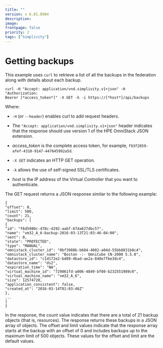 ```yaml
---
title: ""
version: v 6.01.8964
description:
image: 
frontpage: false
priority: 2
tags: ["Simplivity"]
---
```

Getting backups
===============

This example uses `curl` to retrieve a list of all the backups in the federation along with details about each backup.

```
curl -H "Accept: application/vnd.simplivity.v1+json" -H "Authorization:
Bearer [*access_token*]" -X GET -k -i https://[*host*]/api/backups
```

Where:

- `-H` (or `--header`) enables curl to add request headers.

- The `"Accept: application/vnd.simplivity.v1+json"` header indicates that the response should use version 1 of the HPE OmniStack JSON extension.

- *access_token* is the complete access token, for example, `f93f2059- afef-4310-9147-447645992a5d`.

- `-X GET` indicates an HTTP GET operation.

- `-k` allows the use of self-signed SSL/TLS certificates.

- *host* is the IP address of the Virtual Controller that you want to authenticate.

The GET request returns a JSON response similar to the following example:

```
{
"offset": 0,
"limit": 500,
"count": 21,
"backups": [
{
"id": "f6d5980c-478c-4292-aabf-67da627dbc57",
"name": "vm32_A_6-backup-2016-03-13T21:03:46-04:00",
"sent": 0,
"state": "PROTECTED",
"type": "MANUAL",
"omnistack_cluster_id": "0bf3988b-b684-4002-a04d-55bb8831b8c4",
"omnistack_cluster_name": "Boston -:- OmniCube CN-2000 5.5.0",
"datastore_id": "c1d172e2-bd89-4bad-ae2a-848e7fbe3dc4",
"datastore_name": "ds2",
"expiration_time": "NA",
"virtual_machine_id": "729861fd-a006-4849-bf08-b232551989c0",
"virtual_machine_name": "vm32_A_6",
"size": 12574720,
"application_consistent": false,
"created_at": "2016-03-14T01:03:46Z"
},
...
]
}
```

In the response, the count value indicates that there are a total of 21 backup objects (that is, resources). The response returns these backups in a JSON array of objects. The offset and limit values indicate that the response array starts at the backup with an offset of 0 and includes backups up to the maximum limit of 500 objects. These values for the offset and limit are the default values.
